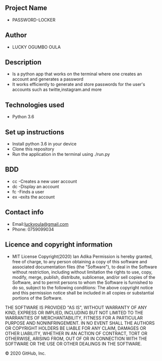 ## Project Name

- PASSWORD-LOCKER

## Author
 
- LUCKY OGUMBO OULA

## Description
- Is a python app that works on the terminal where one creates an account and generates a password
- It works efficiently to generate and store passwords for the user's accounts such as twitte,instagram.and more

## Technologies used
- Python 3.6

## Set up instructions
- Install python 3.6 in your device
- Clone this repository
- Run the application in the terminal using ./run.py

## BDD
- cc -Creates a new user account
- dc -Display an account
- fc -Finds a user
- ex -exits the account

## Contact info
- Email:luckyoula@gmail.com
- Phone: 0759099034

## Licence and copyright information
- MIT License Copyright(2020) Ian Adika Permission is hereby granted, free of charge, to any person obtaining a copy of this software and associated documentation files (the "Software"), to deal in the Software without restriction, including without limitation the rights to use, copy, modify, merge, publish, distribute, sublicense, and/or sell copies of the Software, and to permit persons to whom the Software is furnished to do so, subject to the following conditions:
The above copyright notice and this permission notice shall be included in all copies or substantial portions of the Software.

THE SOFTWARE IS PROVIDED "AS IS", WITHOUT WARRANTY OF ANY KIND, EXPRESS OR IMPLIED, INCLUDING BUT NOT LIMITED TO THE WARRANTIES OF MERCHANTABILITY, FITNESS FOR A PARTICULAR PURPOSE AND NONINFRINGEMENT. IN NO EVENT SHALL THE AUTHORS OR COPYRIGHT HOLDERS BE LIABLE FOR ANY CLAIM, DAMAGES OR OTHER LIABILITY, WHETHER IN AN ACTION OF CONTRACT, TORT OR OTHERWISE, ARISING FROM, OUT OF OR IN CONNECTION WITH THE SOFTWARE OR THE USE OR OTHER DEALINGS IN THE SOFTWARE.

© 2020 GitHub, Inc.